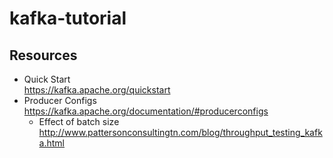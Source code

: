 # kafka-tutorial

## Resources
- Quick Start  
https://kafka.apache.org/quickstart
- Producer Configs  
https://kafka.apache.org/documentation/#producerconfigs  
  - Effect of batch size  
  http://www.pattersonconsultingtn.com/blog/throughput_testing_kafka.html
